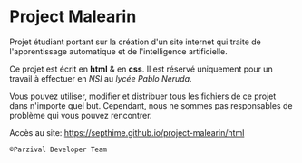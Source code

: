 # Project Malearin
Projet étudiant portant sur la création d'un site internet qui traite de l'apprentissage automatique et de l'intelligence artificielle.

Ce projet est écrit en **html** & en **css**. Il est réservé uniquement pour un travail à effectuer en *NSI* au *lycée Pablo Neruda*.

Vous pouvez utiliser, modifier et distribuer tous les fichiers de ce projet dans n'importe quel but. Cependant, nous ne sommes pas responsables de problème qui vous pouvez rencontrer.

Accès au site: https://septhime.github.io/project-malearin/html

``©Parzival Developer Team``
